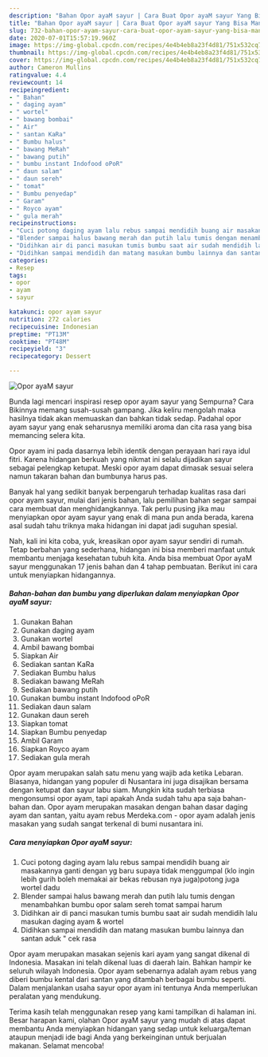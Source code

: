 ```yaml
---
description: "Bahan Opor ayaM sayur | Cara Buat Opor ayaM sayur Yang Bisa Manjain Lidah"
title: "Bahan Opor ayaM sayur | Cara Buat Opor ayaM sayur Yang Bisa Manjain Lidah"
slug: 732-bahan-opor-ayam-sayur-cara-buat-opor-ayam-sayur-yang-bisa-manjain-lidah
date: 2020-07-01T15:57:19.960Z
image: https://img-global.cpcdn.com/recipes/4e4b4eb8a23f4d81/751x532cq70/opor-ayam-sayur-foto-resep-utama.jpg
thumbnail: https://img-global.cpcdn.com/recipes/4e4b4eb8a23f4d81/751x532cq70/opor-ayam-sayur-foto-resep-utama.jpg
cover: https://img-global.cpcdn.com/recipes/4e4b4eb8a23f4d81/751x532cq70/opor-ayam-sayur-foto-resep-utama.jpg
author: Cameron Mullins
ratingvalue: 4.4
reviewcount: 14
recipeingredient:
- " Bahan"
- " daging ayam"
- " wortel"
- " bawang bombai"
- " Air"
- " santan KaRa"
- " Bumbu halus"
- " bawang MeRah"
- " bawang putih"
- " bumbu instant Indofood oPoR"
- " daun salam"
- " daun sereh"
- " tomat"
- " Bumbu penyedap"
- " Garam"
- " Royco ayam"
- " gula merah"
recipeinstructions:
- "Cuci potong daging ayam lalu rebus sampai mendidih buang air masakannya ganti dengan yg baru supaya tidak menggumpal (klo ingin lebih gurih boleh memakai air bekas rebusan nya juga)potong juga wortel dadu"
- "Blender sampai halus bawang merah dan putih lalu tumis dengan menambahkan bumbu opor salam sereh tomat sampai harum"
- "Didihkan air di panci masukan tumis bumbu saat air sudah mendidih lalu masukan daging ayam &amp; wortel"
- "Didihkan sampai mendidih dan matang masukan bumbu lainnya dan santan aduk &#34; cek rasa"
categories:
- Resep
tags:
- opor
- ayam
- sayur

katakunci: opor ayam sayur 
nutrition: 272 calories
recipecuisine: Indonesian
preptime: "PT13M"
cooktime: "PT48M"
recipeyield: "3"
recipecategory: Dessert

---
```



![Opor ayaM sayur](https://img-global.cpcdn.com/recipes/4e4b4eb8a23f4d81/751x532cq70/opor-ayam-sayur-foto-resep-utama.jpg)

Bunda lagi mencari inspirasi resep opor ayam sayur yang Sempurna? Cara Bikinnya memang susah-susah gampang. Jika keliru mengolah maka hasilnya tidak akan memuaskan dan bahkan tidak sedap. Padahal opor ayam sayur yang enak seharusnya memiliki aroma dan cita rasa yang bisa memancing selera kita.

Opor ayam ini pada dasarnya lebih identik dengan perayaan hari raya idul fitri. Karena hidangan berkuah yang nikmat ini selalu dijadikan sayur sebagai pelengkap ketupat. Meski opor ayam dapat dimasak sesuai selera namun takaran bahan dan bumbunya harus pas.

Banyak hal yang sedikit banyak berpengaruh terhadap kualitas rasa dari opor ayam sayur, mulai dari jenis bahan, lalu pemilihan bahan segar sampai cara membuat dan menghidangkannya. Tak perlu pusing jika mau menyiapkan opor ayam sayur yang enak di mana pun anda berada, karena asal sudah tahu triknya maka hidangan ini dapat jadi suguhan spesial.


Nah, kali ini kita coba, yuk, kreasikan opor ayam sayur sendiri di rumah. Tetap berbahan yang sederhana, hidangan ini bisa memberi manfaat untuk membantu menjaga kesehatan tubuh kita. Anda bisa membuat Opor ayaM sayur menggunakan 17 jenis bahan dan 4 tahap pembuatan. Berikut ini cara untuk menyiapkan hidangannya.

<!--inarticleads1-->

##### Bahan-bahan dan bumbu yang diperlukan dalam menyiapkan Opor ayaM sayur:

1. Gunakan  Bahan
1. Gunakan  daging ayam
1. Gunakan  wortel
1. Ambil  bawang bombai
1. Siapkan  Air
1. Sediakan  santan KaRa
1. Sediakan  Bumbu halus
1. Sediakan  bawang MeRah
1. Sediakan  bawang putih
1. Gunakan  bumbu instant Indofood oPoR
1. Sediakan  daun salam
1. Gunakan  daun sereh
1. Siapkan  tomat
1. Siapkan  Bumbu penyedap
1. Ambil  Garam
1. Siapkan  Royco ayam
1. Sediakan  gula merah


Opor ayam merupakan salah satu menu yang wajib ada ketika Lebaran. Biasanya, hidangan yang populer di Nusantara ini juga disajikan bersama dengan ketupat dan sayur labu siam. Mungkin kita sudah terbiasa mengonsumsi opor ayam, tapi apakah Anda sudah tahu apa saja bahan-bahan dan. Opor ayam merupakan masakan dengan bahan dasar daging ayam dan santan, yaitu ayam rebus Merdeka.com - opor ayam adalah jenis masakan yang sudah sangat terkenal di bumi nusantara ini. 

<!--inarticleads2-->

##### Cara menyiapkan Opor ayaM sayur:

1. Cuci potong daging ayam lalu rebus sampai mendidih buang air masakannya ganti dengan yg baru supaya tidak menggumpal (klo ingin lebih gurih boleh memakai air bekas rebusan nya juga)potong juga wortel dadu
1. Blender sampai halus bawang merah dan putih lalu tumis dengan menambahkan bumbu opor salam sereh tomat sampai harum
1. Didihkan air di panci masukan tumis bumbu saat air sudah mendidih lalu masukan daging ayam &amp; wortel
1. Didihkan sampai mendidih dan matang masukan bumbu lainnya dan santan aduk &#34; cek rasa


Opor ayam merupakan masakan sejenis kari ayam yang sangat dikenal di Indonesia. Masakan ini telah dikenal luas di daerah lain. Bahkan hampir ke seluruh wilayah Indonesia. Opor ayam sebenarnya adalah ayam rebus yang diberi bumbu kental dari santan yang ditambah berbagai bumbu seperti. Dalam menjalankan usaha sayur opor ayam ini tentunya Anda memperlukan peralatan yang mendukung. 

Terima kasih telah menggunakan resep yang kami tampilkan di halaman ini. Besar harapan kami, olahan Opor ayaM sayur yang mudah di atas dapat membantu Anda menyiapkan hidangan yang sedap untuk keluarga/teman ataupun menjadi ide bagi Anda yang berkeinginan untuk berjualan makanan. Selamat mencoba!
